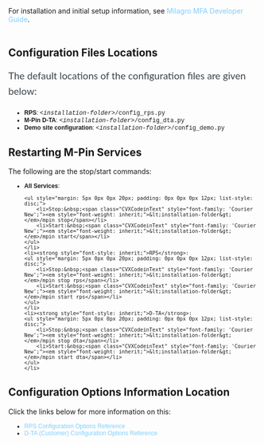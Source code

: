 
<div class="info">For installation and initial setup information, see&nbsp;<a hqid="1688047" href="../getting-started/milagro-mfa-developer-guide.html" style="text-decoration: none; color: rgb(126, 206, 253); transition-duration: 0.3s;">Milagro MFA Developer Guide</a>.
<br>
<br />

<h2>Configuration Files Locations</h2>

<p style="margin: 10px 0px 20px; padding: 0px; line-height: 1.6em; color: rgb(62, 69, 76); font-family: Lato, sans-serif; font-size: 1.4em;">The default locations of the configuration files are given below:</p>

<ul style="margin: 5px 0px 0px 20px; padding: 0px 0px 0px 12px; font-family: Verdana, Arial, Helvetica, sans-serif; font-size: 12px;">
	<li><strong style="font-style: inherit;">RPS</strong>:&nbsp;<span class="CVXCodeinText" style="font-family: 'Courier New';"><em style="font-weight: inherit;">&lt;installation-folder&gt;</em>/config_rps.py</span></li>
	<li><strong style="font-style: inherit;">M-Pin D-TA</strong>:&nbsp;<span class="CVXCodeinText" style="font-family: 'Courier New';"><em style="font-weight: inherit;">&lt;installation-folder&gt;</em>/config_dta.py</span></li>
	<li><strong style="font-style: inherit;">Demo site configuration</strong>:&nbsp;<span class="CVXCodeinText" style="font-family: 'Courier New';"><em style="font-weight: inherit;">&lt;installation-folder&gt;</em>/config_demo.py</span></li>
</ul>



<h2>Restarting M-Pin Services</h2>


The following are the&nbsp;stop/start commands:</p>

<ul style="margin: 5px 0px 0px 20px; padding: 0px 0px 0px 12px; font-family: Verdana, Arial, Helvetica, sans-serif; font-size: 12px;">
	<li><strong style="font-style: inherit;">All Services</strong>:

	<ul style="margin: 5px 0px 0px 20px; padding: 0px 0px 0px 12px; list-style: disc;">
		<li>Stop:&nbsp;<span class="CVXCodeinText" style="font-family: 'Courier New';"><em style="font-weight: inherit;">&lt;installation-folder&gt;</em>/mpin stop</span></li>
		<li>Start:&nbsp;<span class="CVXCodeinText" style="font-family: 'Courier New';"><em style="font-weight: inherit;">&lt;installation-folder&gt;</em>/mpin start</span></li>
	</ul>
	</li>
	<li><strong style="font-style: inherit;">RPS</strong>:
	<ul style="margin: 5px 0px 0px 20px; padding: 0px 0px 0px 12px; list-style: disc;">
		<li>Stop:&nbsp;<span class="CVXCodeinText" style="font-family: 'Courier New';"><em style="font-weight: inherit;">&lt;installation-folder&gt;</em>/mpin stop rps</span></li>
		<li>Start:&nbsp;<span class="CVXCodeinText" style="font-family: 'Courier New';"><em style="font-weight: inherit;">&lt;installation-folder&gt;</em>/mpin start rps</span></li>
	</ul>
	</li>
	<li><strong style="font-style: inherit;">D-TA</strong>:
	<ul style="margin: 5px 0px 0px 20px; padding: 0px 0px 0px 12px; list-style: disc;">
		<li>Stop:&nbsp;<span class="CVXCodeinText" style="font-family: 'Courier New';"><em style="font-weight: inherit;">&lt;installation-folder&gt;</em>/mpin stop dta</span></li>
		<li>Start:&nbsp;<span class="CVXCodeinText" style="font-family: 'Courier New';"><em style="font-weight: inherit;">&lt;installation-folder&gt;</em>/mpin start dta</span></li>
	</ul>
	</li>
</ul>

<h2><span class="CVXCodeinText" style="font-family: 'Courier New';">​</span>Configuration Options Information Location</h2>

<p>Click the links below for more information on this:</p>

<ul style="margin: 5px 0px 0px 20px; padding: 0px 0px 0px 12px; font-family: Verdana, Arial, Helvetica, sans-serif; font-size: 12px;">
	<li><a href="../configuration/milagro-mfa-rps-configuration.html" style="text-decoration: none; color: rgb(126, 206, 253); transition-duration: 0.3s;">RPS Configuration Options Reference</a></li>
	<li><a href="../configuration/milagro-mfa-d-ta-configuration.html" style="text-decoration: none; color: rgb(126, 206, 253); transition-duration: 0.3s;">D-TA (Customer) Configuration Options Reference</a></li>
</ul>

